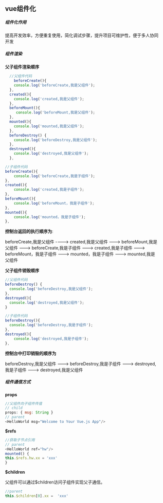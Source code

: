 ## vue组件化

##### 组件化作用

提高开发效率，方便重复使用，简化调试步骤，提升项目可维护性，便于多人协同开发

##### 组件渲染

**父子组件渲染顺序**

```js
  //父组件代码
	beforeCreate(){
    console.log('beforeCreate,我是父组件');
  },
  created(){
    console.log('created,我是父组件');
  },
  beforeMount(){
     console.log('beforeMount,我是父组件');
  },
  mounted(){
    console.log('mounted,我是父组件');
  },
  beforeDestroy() {
    console.log('beforeDestroy,我是父组件');
  },
  destroyed(){
    console.log('destroyed,我是父组件');
  },
```

```js
//子组件代码
beforeCreate(){
	console.log('beforeCreate,我是子组件');
},
created(){
	console.log('created,我是子组件');
},
beforeMount(){
	console.log('beforeMount，我是子组件');
},
mounted(){
	console.log('mounted，我是子组件');
},
```

**控制台返回的执行顺序为**:

beforeCreate,我是父组件 ----> created,我是父组件 --->  beforeMount,我是父组件 ---> beforeCreate,我是子组件
---> created,我是子组件 ---> beforeMount，我是子组件 --->  mounted，我是子组件 ---> mounted,我是父组件

**父子组件销毁顺序**

```js
//父组件代码
beforeDestroy() {
  console.log('beforeDestroy,我是父组件');
},
destroyed(){
  console.log('destroyed,我是父组件');
}
```

```js
//子组件代码
beforeDestroy(){
  console.log('beforeDestroy,我是子组件');
},
destroyed(){
	console.log('destroyed,我是子组件');
},
```

**控制台中打印销毁的顺序为**

beforeDestroy,我是父组件 ---> beforeDestroy,我是子组件 ---> destroyed,我是子组件 ---> destroyed,我是父组件

##### 组件通信方式

**props** 

```js
//父组件向子组件传值
// child
props: { msg: String }
// parent
<HelloWorld msg="Welcome to Your Vue.js App"/>
```

**$refs**

```js
//获取⼦节点引⽤
// parent
<HelloWorld ref="hw"/>
mounted() {
this.$refs.hw.xx = 'xxx'
}
```

**$children**

⽗组件可以通过$children访问⼦组件实现⽗⼦通信。

```js
//parent
this.$children[0].xx =  'xxx'
```


